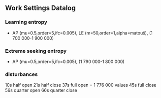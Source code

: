 ## Work Settings Datalog
### Learning entropy
- AP (mu=0.5,order=5,ifc=0.005), LE (m=50,order=1,alpha=matouš), (1 700 000-1 900 000)
### Extreme seeking entropy
- AP (mu=0.5,order=5,ifc=0.005), (1 790 000-1 800 000)

### disturbances
10s half open
21s half close
37s full open = 1 776 000 values
45s full close
56s quarter open
66s quarter close
